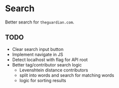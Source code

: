 Search
======

Better search for `theguardian.com`.

## TODO

* Clear search input button
* Implement navigate in JS
* Detect localhost with flag for API root
* Better tag/contributor search logic
  - Levenshtein distance contributors
  - split into words and search for matching words
  - logic for sorting results
